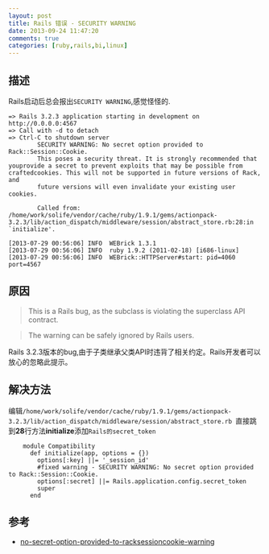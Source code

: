 ```yaml
---
layout: post
title: Rails 错误 - SECURITY WARNING
date: 2013-09-24 11:47:20
comments: true
categories: [ruby,rails,bi,linux]
---
```

## 描述

Rails启动后总会报出`SECURITY WARNING`,感觉怪怪的.

    => Rails 3.2.3 application starting in development on http://0.0.0.0:4567
    => Call with -d to detach
    => Ctrl-C to shutdown server
            SECURITY WARNING: No secret option provided to Rack::Session::Cookie.
            This poses a security threat. It is strongly recommended that youprovide a secret to prevent exploits that may be possible from craftedcookies. This will not be supported in future versions of Rack, and
            future versions will even invalidate your existing user cookies.
    
            Called from: /home/work/solife/vendor/cache/ruby/1.9.1/gems/actionpack-3.2.3/lib/action_dispatch/middleware/session/abstract_store.rb:28:in `initialize'.
    
    [2013-07-29 00:56:06] INFO  WEBrick 1.3.1
    [2013-07-29 00:56:06] INFO  ruby 1.9.2 (2011-02-18) [i686-linux]
    [2013-07-29 00:56:06] INFO  WEBrick::HTTPServer#start: pid=4060 port=4567

## 原因

> This is a Rails bug, as the subclass is violating the superclass API contract.

> The warning can be safely ignored by Rails users.

 
Rails 3.2.3版本的bug,由于子类继承父类API时违背了相关约定。Rails开发者可以放心的忽略此提示。
  


## 解决方法

  编辑`/home/work/solife/vendor/cache/ruby/1.9.1/gems/actionpack-3.2.3/lib/action_dispatch/middleware/session/abstract_store.rb `直接跳到**28**行方法**initialize**添加`Rails的secret_token`

        module Compatibility
          def initialize(app, options = {})
            options[:key] ||= '_session_id'
            #fixed warning - SECURITY WARNING: No secret option provided to Rack::Session::Cookie.
            options[:secret] ||= Rails.application.config.secret_token
            super
          end


## 参考

- [no-secret-option-provided-to-racksessioncookie-warning](http://stackoverflow.com/questions/10374871/no-secret-option-provided-to-racksessioncookie-warning)
